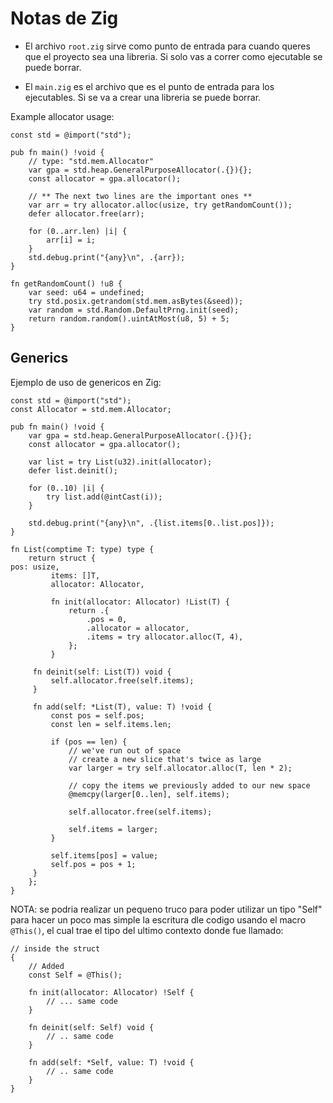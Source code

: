 # Notas de Zig

- El archivo `root.zig` sirve como punto de entrada para cuando queres que el proyecto sea una
  libreria.
  Si solo vas a correr como ejecutable se puede borrar.

- El `main.zig` es el archivo que es el punto de entrada para los ejecutables.
  Si se va a crear una libreria se puede borrar.

Example allocator usage:

```zig
const std = @import("std");

pub fn main() !void {
    // type: "std.mem.Allocator"
    var gpa = std.heap.GeneralPurposeAllocator(.{}){};
    const allocator = gpa.allocator();

    // ** The next two lines are the important ones **
    var arr = try allocator.alloc(usize, try getRandomCount());
    defer allocator.free(arr);

    for (0..arr.len) |i| { 
        arr[i] = i;
    }
    std.debug.print("{any}\n", .{arr});
}

fn getRandomCount() !u8 {
    var seed: u64 = undefined;
    try std.posix.getrandom(std.mem.asBytes(&seed));
    var random = std.Random.DefaultPrng.init(seed);
    return random.random().uintAtMost(u8, 5) + 5;
}
```

## Generics

Ejemplo de uso de genericos en Zig:

```zig
const std = @import("std");
const Allocator = std.mem.Allocator;

pub fn main() !void {
    var gpa = std.heap.GeneralPurposeAllocator(.{}){};
    const allocator = gpa.allocator();

    var list = try List(u32).init(allocator);
    defer list.deinit();

    for (0..10) |i| {
        try list.add(@intCast(i));
    }

    std.debug.print("{any}\n", .{list.items[0..list.pos]});
}

fn List(comptime T: type) type {
    return struct {
pos: usize,
         items: []T,
         allocator: Allocator,

         fn init(allocator: Allocator) !List(T) {
             return .{
                 .pos = 0,
                 .allocator = allocator,
                 .items = try allocator.alloc(T, 4),
             };
         }

     fn deinit(self: List(T)) void {
         self.allocator.free(self.items);
     }

     fn add(self: *List(T), value: T) !void {
         const pos = self.pos;
         const len = self.items.len;

         if (pos == len) {
             // we've run out of space
             // create a new slice that's twice as large
             var larger = try self.allocator.alloc(T, len * 2);

             // copy the items we previously added to our new space
             @memcpy(larger[0..len], self.items);

             self.allocator.free(self.items);

             self.items = larger;
         }

         self.items[pos] = value;
         self.pos = pos + 1;
     }
    };
}
```

NOTA:
se podria realizar un pequeno truco para poder utilizar un tipo "Self" para hacer un poco mas
simple la escritura dle codigo usando el macro `@This()`, el cual trae el tipo del ultimo
contexto donde fue llamado:

```zig
// inside the struct
{
    // Added
    const Self = @This();

    fn init(allocator: Allocator) !Self {
        // ... same code
    }

    fn deinit(self: Self) void {
        // .. same code
    }

    fn add(self: *Self, value: T) !void {
        // .. same code
    }
}
```
